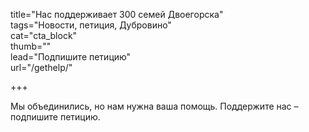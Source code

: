 title="Нас поддерживает 300 семей Двоегорска"  
tags="Новости, петиция, Дубровино"  
cat="cta_block"  
thumb=""  
lead="Подпишите петицию"  
url="/gethelp/"

+++  

Мы объединились, но нам нужна ваша помощь. Поддержите нас – подпишите петицию.
